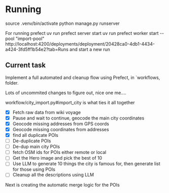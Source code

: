 # Running
source .venv/bin/activate
python manage.py runserver

For running prefect
uv run prefect server start
uv run prefect worker start --pool "import-pool"
http://localhost:4200/deployments/deployment/20428ca0-4db1-4434-a424-3fd5ff1b54e2?tab=Runs and start a new run

## Current task
Implement a full automated and cleanup flow using Prefect, in `workflows, folder.

Lots of uncommited changes to figure out, nice one me....

workflow/city_import.py#import_city is what ties it all together

- [x] Fetch raw data from wiki voyage
- [x] Pause and wait to continue, geocode the main city coordinates
- [x] Geocode missing addresses from GPS coords
- [x] Geocode missing coordinates from addresses
- [x] find all duplicate POIs
- [ ] De-duplicate POIs
- [ ] De-dup main city POIs
- [ ] fetch OSM ids for POIs either remote or local
- [ ] Get the Hero image and pick the best of 10
- [ ] Use LLM to generate 10 things the city is famous for, then generate list for those using POIs
- [ ] Cleanup all the descriptions using LLM

Next is creating the automatic merge logic for the POIs
